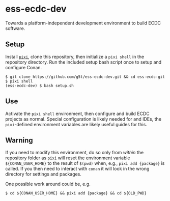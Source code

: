 # ess-ecdc-dev

Towards a platform-independent development environment to build ECDC software.

## Setup

Install [`pixi`](https://prefix.dev/), clone this repository, then initialize a `pixi shell` in the repository directory.
Run the included setup bash script once to setup and configure Conan.

```shell
$ git clone https://github.com/g5t/ess-ecdc-dev.git && cd ess-ecdc-git
$ pixi shell
(ess-ecdc-dev) $ bash setup.sh
```

## Use
Activate the `pixi shell` environment, then configure and build ECDC projects as normal.
Special configuration is likely needed for and IDEs, the `pixi`-defined environment variables are likely useful guides for this.


## Warning
If you need to modify this environment, do so only from _within_ the repository folder as `pixi` will reset the environment variable `${CONAN_USER_HOME}` to the result of `$(pwd)` when, e.g., `pixi add {package}` is called.
If you then need to interact with `conan` it will look in the wrong directory for settings and packages.

One possible work around could be, e.g.
```shell
$ cd ${CONAN_USER_HOME} && pixi add {package} && cd ${OLD_PWD}
```


